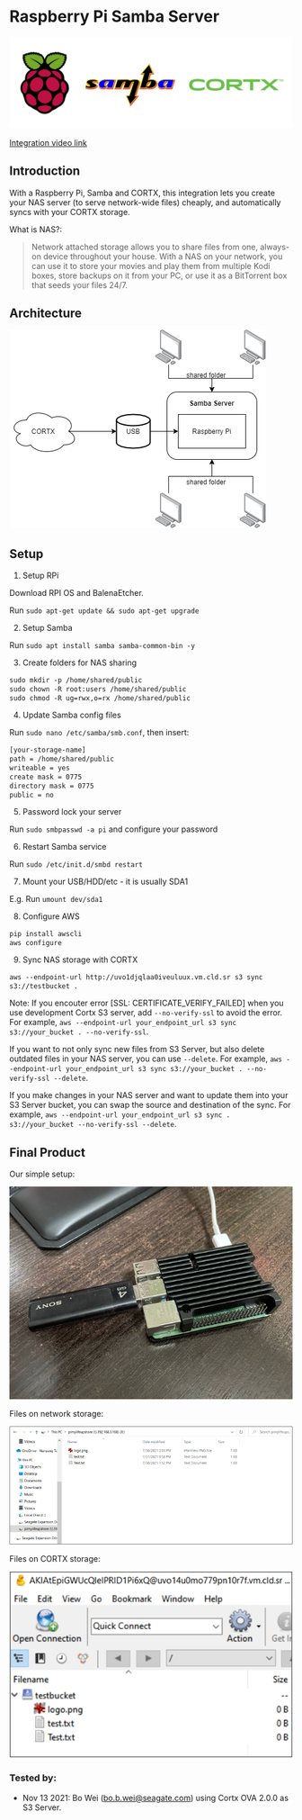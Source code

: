 # Raspberry Pi Samba Server

![](images/project_logo.png)

[Integration video link](https://vimeo.com/582170955)

## Introduction
With a Raspberry Pi, Samba and CORTX, this integration lets you create your NAS server (to serve network-wide files) cheaply, and automatically syncs with your CORTX storage.

What is NAS?:
> Network attached storage allows you to share files from one, always-on device throughout your house. With a NAS on your network, you can use it to store your movies and play them from multiple Kodi boxes, store backups on it from your PC, or use it as a BitTorrent box that seeds your files 24/7.

## Architecture
![](images/architecture.png)

## Setup

1. Setup RPi

Download RPI OS and BalenaEtcher.

Run `sudo apt-get update && sudo apt-get upgrade`

2. Setup Samba

Run `sudo apt install samba samba-common-bin -y`


3. Create folders for NAS sharing
```
sudo mkdir -p /home/shared/public
sudo chown -R root:users /home/shared/public
sudo chmod -R ug=rwx,o=rx /home/shared/public
```

4. Update Samba config files

Run `sudo nano /etc/samba/smb.conf`, then insert:

```
[your-storage-name]
path = /home/shared/public
writeable = yes
create mask = 0775
directory mask = 0775
public = no
```

5. Password lock your server

Run `sudo smbpasswd -a pi` and configure your password

6. Restart Samba service

Run `sudo /etc/init.d/smbd restart`

7. Mount your USB/HDD/etc - it is usually SDA1

E.g. Run `umount dev/sda1`

8. Configure AWS

```
pip install awscli
aws configure
```

9. Sync NAS storage with CORTX

```
aws --endpoint-url http://uvo1djqlaa0iveuluux.vm.cld.sr s3 sync s3://testbucket .
```
Note: If you encouter error [SSL: CERTIFICATE_VERIFY_FAILED] when you use development Cortx S3 server, add `--no-verify-ssl` to avoid the error. For example, `aws --endpoint-url your_endpoint_url s3 sync s3://your_bucket . --no-verify-ssl`.

If you want to not only sync new files from S3 Server, but also delete outdated files in your NAS server, you can use `--delete`. For example, `aws --endpoint-url your_endpoint_url s3 sync s3://your_bucket . --no-verify-ssl --delete`.

If you make changes in your NAS server and want to update them into your S3 Server bucket, you can swap the source and destination of the sync. For example, `aws --endpoint-url your_endpoint_url s3 sync . s3://your_bucket --no-verify-ssl --delete`.

## Final Product

Our simple setup:

![](images/Picture1.png)

Files on network storage:

![](images/Picture2.png)

Files on CORTX storage:

![](images/Picture3.png)

### Tested by:

- Nov 13 2021: Bo Wei (bo.b.wei@seagate.com) using Cortx OVA 2.0.0 as S3 Server.
